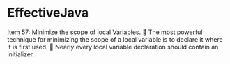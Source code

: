 # EffectiveJava



Item 57: Minimize the scope of local Variables.
  :pushpin: The most powerful technique for minimizing the scope of a local variable is to declare it where it is first used.
  :pushpin: Nearly every local variable declaration should contain an initializer.
